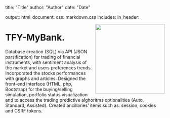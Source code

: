 
title: "Title"
author: "Author"
date: "Date"

output: 
  html_document:
    css: markdown.css
    includes:
      in_header: <div class="logos"><img src="http://vdapoi.altervista.org/image.png" width="220px" align="right"></div>




# TFY-MyBank.
Database creation (SQL) via API (JSON parsification) for trading of financial instruments, with sentiment analysis of the market and users preferences trends. Incorporated the stocks performances with graphs and articles. Designed the front-end interface (HTML, php, Bootstrap) for the buying/selling simulation, portfolio status visualization and to access the trading predictive alghoritms optionalities (Auto, Standard, Assisted). Created ancillaries’ items such as: session, cookies and CSRF tokens.
